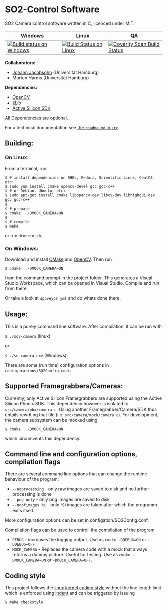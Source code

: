 SO2-Control Software
====================

SO2 Camera control software written in C, licenced under MIT.

| Windows | Linux | QA     |
| ------- | ----- | ------ |
| [![Build status on Windows](https://ci.appveyor.com/api/projects/status/wtsnd28pv7ymsabg?svg=true)](https://ci.appveyor.com/project/jjacobsohn/so2-camera) | [![Build Status on Linux](https://travis-ci.org/johannjacobsohn/so2-camera.svg?branch=master)](https://travis-ci.org/johannjacobsohn/so2-camera)  | [![Coverity Scan Build Status](https://scan.coverity.com/projects/6043/badge.svg)](https://scan.coverity.com/projects/johannjacobsohn-so2-camera) |

**Collaborators:**

- [Johann Jacobsohn][jj] (Universität Hamburg)
- Morten Harms (Universität Hamburg)

**Dependencies:**

- [OpenCV][opencv]
- [zLib][zlib]
- [Active Silicon SDK](phx)

All Dependencies are optional.

For a technical documentation see [the `readme.md` in `src`](src/readme.md).


Building:
---------

### On Linux:

From a terminal, run:

````
$ # install dependencies on RHEL, Fedora, Scientific Linux, CentOS etc:
$ sudo yum install cmake opencv-devel gcc gcc-c++
$ # or Debian, Ubuntu, etc:
$ sudo apt-get install cmake libopencv-dev libcv-dev libhighgui-dev gcc gcc-c++
$
$ # prepare
$ cmake . -DMOCK_CAMERA=ON
$
$ # compile
$ make
````
or run `droneio.sh`.

### On Windows:

Download and install [CMake][cmake] and [OpenCV][opencv]. Then run

```
$ cmake . -DMOCK_CAMERA=ON
```

from the command prompt in the project folder. This generates a Visual Studio Workspace,
which can be opened in Visual Studio. Compile and run from there.

Or take a look at `appveyor.yml` and do whats done there.


Usage:
----

This is a purely command line software. After compilation, it can be run with

`$ ./so2-camera` (linux)

or

`$ ./so-camera.exe` (Windows).

There are some (run time) configuration options in
`configurations/SO2Config.conf`.



Supported Framegrabbers/Cameras:
----------------------------------

Currently, only Active Silicon Framegrabbers are supported using the Active
Silicon Phonix SDK. This dependency however is isolated to
`src/camera/phx/camera.c`. Using another Framegrabber/Camera/SDK
thus entails rewriting that file (i.e. `src/camera/mock/camera.c`).
For development, the camera subsystem can be mocked using

```
$ cmake . -DMOCK_CAMERA=ON
```

which circumvents this dependency.


Command line and configuration options, compilation flags
---------------------------------------------------------

There are several command line options that can change the runtime
behaviour of the program:

* `--noprocessing` - only raw images are saved to disk and no further processing is done
* `--png-only` - only png images are saved to disk
* `--noofimages %i` - only %i images are taken after which the programm exits itself.

More configuration options can be set in configation/SO2Config.conf.

Compilation flags can be used to controll the compilation of the program

* `DEBUG` - increases the logging output. Use as `cmake -DDEBUG=ON` or `-DDEBUG=OFF`
* `MOCK_CAMERA` - Replaces the camera code with a mock that always returns a dummy picture. Useful for testing. Use as `cmake -DMOCK_CAMERA=ON` or `-DMOCK_CAMERA=OFF`.


Coding style
------------

This project follows the [linux kernel coding style](https://www.kernel.org/doc/Documentation/CodingStyle) without the line length limit
which is enforced using [indent](http://www.gnu.org/software/indent/) and can be triggered by issuing

```
$ make checkstyle
```

[jj]: johann.jacobsohn@uni-hamburg.de
[opencv]: http://opencv.org/
[zlib]: http://www.zlib.net/
[phx]: http://www.activesilicon.com/products_sw.htm#phxsdk
[cmake]: http://www.cmake.org/
